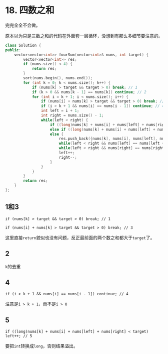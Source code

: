 # 18. 四数之和

完完全全不会做。

原本以为只是三数之和的代码在外面套一层循环，没想到有那么多细节要注意的。

```c++
class Solution {
public:
    vector<vector<int>> fourSum(vector<int>& nums, int target) {
        vector<vector<int>> res;
        if (nums.size() < 4) {
            return res;
        }
        sort(nums.begin(), nums.end());
        for (int k = 0; k < nums.size(); k++) {
            if (nums[k] > target && target > 0) break; // 1
            if (k > 0 && nums[k - 1] == nums[k]) continue; // 2
            for (int i = k + 1; i < nums.size(); i++) {
                if (nums[i] + nums[k] > target && target > 0) break; // 3
                if (i > k + 1 && nums[i] == nums[i - 1]) continue; // 4
                int left = i + 1;
                int right = nums.size() - 1;
                while(left < right) {
                    if ((long)nums[k] + nums[i] + nums[left] + nums[right] < target) left++; // 5
                    else if ((long)nums[k] + nums[i] + nums[left] + nums[right] > target) right--;
                    else {
                        res.push_back({nums[k], nums[i], nums[left], nums[right]});
                        while(left < right && nums[left] == nums[left + 1]) left++;
                        while(left < right && nums[right] == nums[right - 1]) right--;
                        left++;
                        right--;
                    }
                }
            }
        }
        return res;
    }
};
```

## 1和3
`if (nums[k] > target && target > 0) break; // 1`

`if (nums[i] + nums[k] > target && target > 0) break; // 3`

这里直接`return`貌似也没有问题，反正最前面的两个数之和都大于`target`了。

## 2
`k`的去重

## 4
`if (i > k + 1 && nums[i] == nums[i - 1]) continue; // 4`

注意是`i > k + 1`，而不是`i > 0`

## 5
`if ((long)nums[k] + nums[i] + nums[left] + nums[right] < target) left++; // 5`

要把`int`转换成`long`，否则结果溢出。